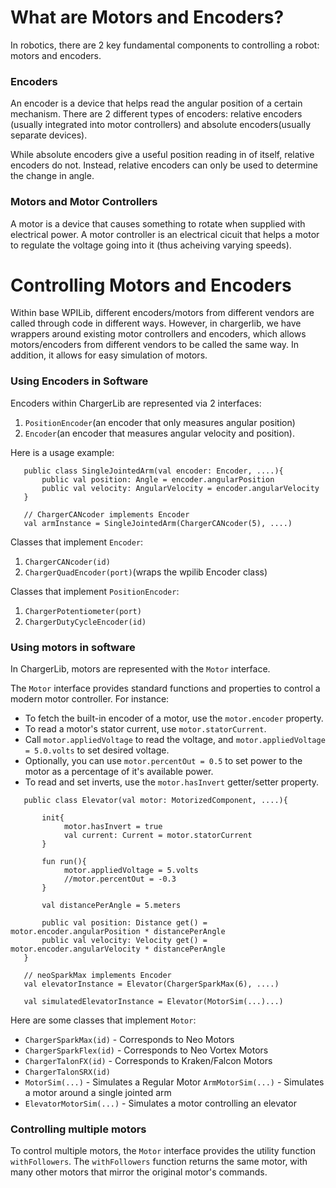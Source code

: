 # What are Motors and Encoders?

In robotics, there are 2 key fundamental components to controlling a robot: 
motors and encoders.

### Encoders
An encoder is a device that helps read the angular position of a certain mechanism.
There are 2 different types of encoders: relative encoders
(usually integrated into motor controllers) and absolute encoders(usually separate devices).

While absolute encoders give a useful position reading in of itself, 
relative encoders do not. Instead, relative encoders can only be used 
to determine the change in angle.

### Motors and Motor Controllers

A motor is a device that causes something to rotate when supplied with 
electrical power. A motor controller is an electrical cicuit that helps
a motor to regulate the voltage going into it (thus acheiving varying speeds).


# Controlling Motors and Encoders

Within base WPILib, different encoders/motors from different vendors are called
through code in different ways. However, in chargerlib, we have wrappers around 
existing motor controllers and encoders, which allows motors/encoders
from different vendors to be called the same way. In addition, it allows for easy 
simulation of motors.

### Using Encoders in Software

Encoders within ChargerLib are represented via 2 interfaces:

1. ```PositionEncoder```(an encoder that only measures angular position)
2. ```Encoder```(an encoder that measures angular velocity and position).

Here is a usage example:

```
   public class SingleJointedArm(val encoder: Encoder, ....){
       public val position: Angle = encoder.angularPosition
       public val velocity: AngularVelocity = encoder.angularVelocity
   }
   
   // ChargerCANcoder implements Encoder
   val armInstance = SingleJointedArm(ChargerCANcoder(5), ....)
``` 

Classes that implement ```Encoder```: 
1. ```ChargerCANcoder(id)``` 
2. ```ChargerQuadEncoder(port)```(wraps the wpilib Encoder class)


Classes that implement ```PositionEncoder```: 
1. ```ChargerPotentiometer(port)``` 
2. ```ChargerDutyCycleEncoder(id)```

### Using motors in software

In ChargerLib, motors are represented with the ```Motor``` interface.

The ```Motor``` interface provides standard functions and properties to control a modern 
motor controller. For instance:

- To fetch the built-in encoder of a motor, use the ```motor.encoder``` property.
- To read a motor's stator current, use ```motor.statorCurrent```.
- Call ```motor.appliedVoltage``` to read the voltage, and ```motor.appliedVoltage = 5.0.volts```
to set desired voltage.
- Optionally, you can use ```motor.percentOut = 0.5``` to set power to the motor as a percentage
of it's available power.
- To read and set inverts, use the  ```motor.hasInvert``` getter/setter property.

```
   public class Elevator(val motor: MotorizedComponent, ....){
   
       init{
            motor.hasInvert = true
            val current: Current = motor.statorCurrent
       }
      
       fun run(){
            motor.appliedVoltage = 5.volts
            //motor.percentOut = -0.3
       }
       
       val distancePerAngle = 5.meters
       
       public val position: Distance get() = motor.encoder.angularPosition * distancePerAngle
       public val velocity: Velocity get() = motor.encoder.angularVelocity * distancePerAngle
   }
   
   // neoSparkMax implements Encoder
   val elevatorInstance = Elevator(ChargerSparkMax(6), ....)
   
   val simulatedElevatorInstance = Elevator(MotorSim(...)...)
```

Here are some classes that implement ```Motor```:
- ```ChargerSparkMax(id)``` - Corresponds to Neo Motors
- ```ChargerSparkFlex(id)``` - Corresponds to Neo Vortex Motors
- ```ChargerTalonFX(id)``` - Corresponds to Kraken/Falcon Motors
- ```ChargerTalonSRX(id)```
- ```MotorSim(...)``` - Simulates a Regular Motor
```ArmMotorSim(...)``` - Simulates a motor around a single jointed arm
- ```ElevatorMotorSim(...)``` - Simulates a motor controlling an elevator

### Controlling multiple motors

To control multiple motors, the ```Motor``` interface provides the utility function
```withFollowers```. The ```withFollowers``` function returns the same motor, with 
many other motors that mirror the original motor's commands. 
